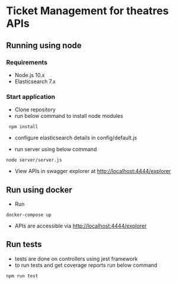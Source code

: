 # Ticket Management for theatres APIs

## Running using node

### Requirements

* Node.js 10.x
* Elasticsearch 7.x

### Start application

* Clone repository
* run below command to install node modules

```shell
 npm install
```

* configure elasticsearch details in config/default.js

* run server using below command

```shell
node server/server.js
```

* View APIs in swagger explorer at <http://localhost:4444/explorer>

## Run using docker

* Run 

```shell
docker-compose up
```

* APIs are accessible via <http://localhost:4444/explorer>

## Run tests

* tests are done on controllers using jest framework
* to run tests and get coverage reports run below command

```shell
npm run test
```

